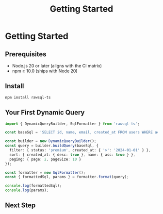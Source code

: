 ﻿---
title: Getting Started
outline: deep
---

# Getting Started

## Prerequisites

- Node.js 20 or later (aligns with the CI matrix)
- npm ≥ 10.0 (ships with Node 20)

## Install

```bash
npm install rawsql-ts
```

## Your First Dynamic Query

```typescript
import { DynamicQueryBuilder, SqlFormatter } from 'rawsql-ts';

const baseSql = 'SELECT id, name, email, created_at FROM users WHERE active = true';

const builder = new DynamicQueryBuilder();
const query = builder.buildQuery(baseSql, {
  filter: { status: 'premium', created_at: { '>': '2024-01-01' } },
  sort: { created_at: { desc: true }, name: { asc: true } },
  paging: { page: 2, pageSize: 10 }
});

const formatter = new SqlFormatter();
const { formattedSql, params } = formatter.format(query);

console.log(formattedSql);
console.log(params);
```

## Next Step
